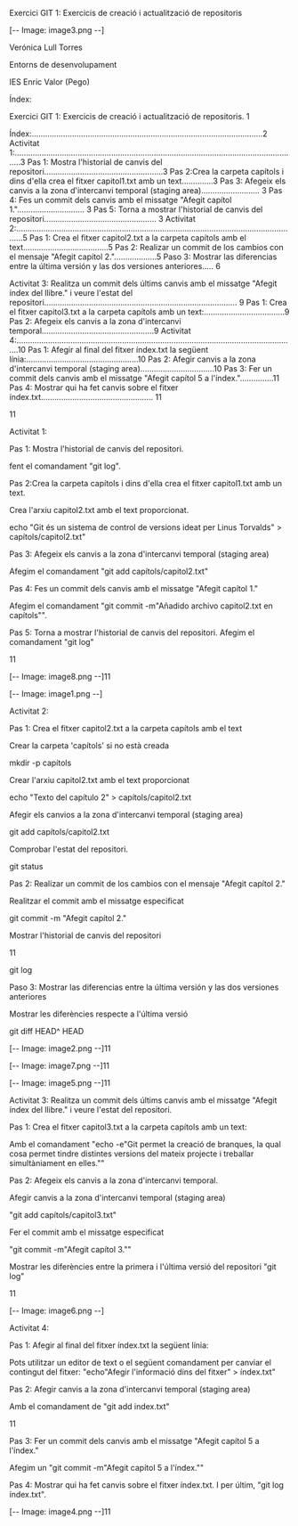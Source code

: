 Exercici GIT 1: Exercicis de creació i actualització de repositoris

\[-- Image: image3.png --\]

Verónica Lull Torres

Entorns de desenvolupament

IES Enric Valor (Pego)

Índex:

Exercici GIT 1: Exercicis de creació i actualització de repositoris. 1

Índex:.......................................................................................................2
Activitat
1:...............................................................................................................................3
Pas 1: Mostra l'historial de canvis del
repositori.....................................................3 Pas
2:Crea la carpeta capítols i dins d'ella crea el fitxer capitol1.txt amb
un text..............3 Pas 3: Afegeix els canvis a la zona d'intercanvi
temporal (staging area).......................... 3 Pas 4: Fes un commit
dels canvis amb el missatge "Afegit capítol
1.".............................. 3 Pas 5: Torna a mostrar l'historial
de canvis del
repositori.................................................. 3 Activitat
2:...............................................................................................................................5
Pas 1: Crea el fitxer capitol2.txt a la carpeta capítols amb el
text......................................5 Pas 2: Realizar un commit de
los cambios con el mensaje "Afegit capítol 2."...................5 Paso
3: Mostrar las diferencias entre la última versión y las dos versiones
anteriores..... 6

Activitat 3: Realitza un commit dels últims canvis amb el missatge
"Afegit índex del llibre." i veure l'estat del
repositori......................................................................................
9 Pas 1: Crea el fitxer capitol3.txt a la carpeta capítols amb un
text:....................................9 Pas 2: Afegeix els canvis a
la zona d'intercanvi
temporal..................................................9 Activitat
4:.............................................................................................................................10
Pas 1: Afegir al final del fitxer índex.txt la següent
línia:..................................................10 Pas 2: Afegir
canvis a la zona d'intercanvi temporal (staging
area).................................10 Pas 3: Fer un commit dels
canvis amb el missatge "Afegit capítol 5 a l'índex."...............11
Pas 4: Mostrar qui ha fet canvis sobre el fitxer
índex.txt.................................................. 11

11

Activitat 1:

Pas 1: Mostra l'historial de canvis del repositori.

fent el comandament "git log".

Pas 2:Crea la carpeta capítols i dins d'ella crea el fitxer capitol1.txt
amb un text.

Crea l'arxiu capitol2.txt amb el text proporcionat.

echo "Git és un sistema de control de versions ideat per Linus Torvalds"
\> capítols/capitol2.txt"

Pas 3: Afegeix els canvis a la zona d'intercanvi temporal (staging area)

Afegim el comandament "git add capítols/capitol2.txt"

Pas 4: Fes un commit dels canvis amb el missatge "Afegit capítol 1."

Afegim el comandament "git commit -m"Añadido archivo capitol2.txt en
capítols\"".

Pas 5: Torna a mostrar l'historial de canvis del repositori. Afegim el
comandament "git log"

11

\[-- Image: image8.png --\]11

\[-- Image: image1.png --\]

Activitat 2:

Pas 1: Crea el fitxer capitol2.txt a la carpeta capítols amb el text

Crear la carpeta 'capítols' si no està creada

mkdir -p capítols

Crear l'arxiu capitol2.txt amb el text proporcionat

echo "Texto del capítulo 2" \> capítols/capitol2.txt

Afegir els canvios a la zona d'intercanvi temporal (staging area)

git add capítols/capitol2.txt

Comprobar l'estat del repositori.

git status

Pas 2: Realizar un commit de los cambios con el mensaje "Afegit capítol
2."

Realitzar el commit amb el missatge especificat

git commit -m "Afegit capítol 2."

Mostrar l'historial de canvis del repositori

11

git log

Paso 3: Mostrar las diferencias entre la última versión y las dos
versiones anteriores

Mostrar les diferències respecte a l'última versió

git diff HEAD\^ HEAD

\[-- Image: image2.png --\]11

\[-- Image: image7.png --\]11

\[-- Image: image5.png --\]11

Activitat 3: Realitza un commit dels últims canvis amb el missatge
"Afegit índex del llibre." i veure l'estat del repositori.

Pas 1: Crea el fitxer capitol3.txt a la carpeta capítols amb un text:

Amb el comandament "echo -e"Git permet la creació de branques, la qual
cosa permet tindre distintes versions del mateix projecte i treballar
simultàniament en elles.\""

Pas 2: Afegeix els canvis a la zona d'intercanvi temporal.

Afegir canvis a la zona d'intercanvi temporal (staging area)

"git add capítols/capitol3.txt"

Fer el commit amb el missatge especificat

"git commit -m"Afegit capítol 3.\""

Mostrar les diferències entre la primera i l'última versió del
repositori "git log"

11

\[-- Image: image6.png --\]

Activitat 4:

Pas 1: Afegir al final del fitxer índex.txt la següent línia:

Pots utilitzar un editor de text o el següent comandament per canviar el
contingut del fitxer: "echo"Afegir l'informació dins del fitxer\" \>
índex.txt"

Pas 2: Afegir canvis a la zona d'intercanvi temporal (staging area)

Amb el comandament de "git add index.txt"

11

Pas 3: Fer un commit dels canvis amb el missatge "Afegit capítol 5 a
l'índex."

Afegim un "git commit -m"Afegit capítol 5 a l'índex.\""

Pas 4: Mostrar qui ha fet canvis sobre el fitxer índex.txt. I per últim,
"git log índex.txt".

\[-- Image: image4.png --\]11
